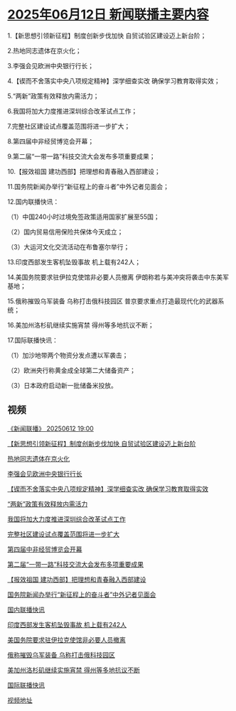 # [2025年06月12日 新闻联播主要内容](https://tv.cctv.com/lm/xwlb/day/20250612.shtml)

1.【新思想引领新征程】制度创新步伐加快 自贸试验区建设迈上新台阶；

2.热地同志遗体在京火化；

3.李强会见欧洲中央银行行长；

4.【锲而不舍落实中央八项规定精神】深学细查实改 确保学习教育取得实效；

5.“两新”政策有效释放内需活力；

6.我国将加大力度推进深圳综合改革试点工作；

7.完整社区建设试点覆盖范围将进一步扩大；

8.第四届中非经贸博览会开幕；

9.第二届“一带一路”科技交流大会发布多项重要成果；

10.【报效祖国 建功西部】把理想和青春融入西部建设；

11.国务院新闻办举行“新征程上的奋斗者”中外记者见面会；

12.国内联播快讯：

（1）中国240小时过境免签政策适用国家扩展至55国；

（2）国内贸易信用保险共保体今天成立；

（3）大运河文化交流活动在布鲁塞尔举行；

13.印度西部发生客机坠毁事故 机上载有242人；

14.美国务院要求驻伊拉克使馆非必要人员撤离 伊朗称若与美冲突将袭击中东美军基地；

15.俄称摧毁乌军装备 乌称打击俄科技园区 普京要求重点打造最现代化的武器系统；

16.美加州洛杉矶继续实施宵禁 得州等多地抗议不断；

17.国际联播快讯：

（1）加沙地带两个物资分发点遭以军袭击；

（2）欧洲央行称黄金成全球第二大储备资产；

（3）日本政府启动新一批储备米投放。

## 视频

[《新闻联播》 20250612 19:00](https://tv.cctv.com/2025/06/12/VIDEHTlk1RL46UHqrbnq0Ozs250612.shtml)

[【新思想引领新征程】制度创新步伐加快 自贸试验区建设迈上新台阶](https://tv.cctv.com/2025/06/12/VIDEm5ZfBkEuP0VqNd6qnxkD250612.shtml)

[热地同志遗体在京火化](https://tv.cctv.com/2025/06/12/VIDE4Fpf6OUFr9stCHu2eSJj250612.shtml)

[李强会见欧洲中央银行行长](https://tv.cctv.com/2025/06/12/VIDEMO0NwRgEwuhiiHLdWql2250612.shtml)

[【锲而不舍落实中央八项规定精神】深学细查实改 确保学习教育取得实效](https://tv.cctv.com/2025/06/12/VIDE48T7JBwTxjweBV0Bq0md250612.shtml)

[“两新”政策有效释放内需活力](https://tv.cctv.com/2025/06/12/VIDETj6ruESM6qfr29z3AoBP250612.shtml)

[我国将加大力度推进深圳综合改革试点工作](https://tv.cctv.com/2025/06/12/VIDE3gzJVYhHyzD7wBuBeI0b250612.shtml)

[完整社区建设试点覆盖范围将进一步扩大](https://tv.cctv.com/2025/06/12/VIDE2yNQOuWAqyQNM5QiFBlJ250612.shtml)

[第四届中非经贸博览会开幕](https://tv.cctv.com/2025/06/12/VIDEAKA5dNdc3wrdCoNPyIN8250612.shtml)

[第二届“一带一路”科技交流大会发布多项重要成果](https://tv.cctv.com/2025/06/12/VIDEi7XYWspKVD8rUq7WvTrq250612.shtml)

[【报效祖国 建功西部】把理想和青春融入西部建设](https://tv.cctv.com/2025/06/12/VIDEMbXmcA08APK3Ft7BxvMM250612.shtml)

[国务院新闻办举行“新征程上的奋斗者”中外记者见面会](https://tv.cctv.com/2025/06/12/VIDEKWKh6qdpjxuRYuONzAF6250612.shtml)

[国内联播快讯](https://tv.cctv.com/2025/06/12/VIDE6JqtgVKmW4Nrb8FV1MX0250612.shtml)

[印度西部发生客机坠毁事故 机上载有242人](https://tv.cctv.com/2025/06/12/VIDE07C7oyi2QYx5Xzd6m6Lz250612.shtml)

[美国务院要求驻伊拉克使馆非必要人员撤离](https://tv.cctv.com/2025/06/12/VIDEVmxhENaKHM9ek1CBgM53250612.shtml)

[俄称摧毁乌军装备 乌称打击俄科技园区](https://tv.cctv.com/2025/06/12/VIDEpPCrWtcLyAfY9HIeKF2x250612.shtml)

[美加州洛杉矶继续实施宵禁 得州等多地抗议不断](https://tv.cctv.com/2025/06/12/VIDEikDpoxXruuYP5ZbSsui2250612.shtml)

[国际联播快讯](https://tv.cctv.com/2025/06/12/VIDEwzQVP2YrUVVZNvwKxl90250612.shtml)

[视频地址](https://tv.cctv.com/lm/xwlb/day/20250612.shtml) 

